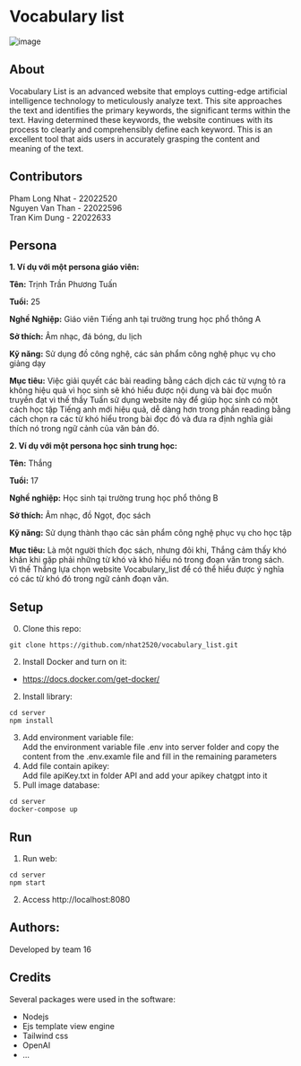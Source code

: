 # Vocabulary list
![image](https://github.com/nhat2520/vocabulary_list/assets/117809086/a3e7da8e-ff65-40af-9a07-84b091098fd1)
## About
Vocabulary List is an advanced website that employs cutting-edge artificial intelligence technology to meticulously analyze text. This site approaches the text and identifies the primary keywords, the significant terms within the text. Having determined these keywords, the website continues with its process to clearly and comprehensibly define each keyword. This is an excellent tool that aids users in accurately grasping the content and meaning of the text.
## Contributors
 Pham Long Nhat  - 22022520 <br>
 Nguyen Van Than - 22022596 <br>
 Tran Kim Dung   - 22022633
## Persona
**1. Ví dụ với một persona giáo viên:** <br>

**Tên:** Trịnh Trần Phương Tuấn <br>

**Tuổi:** 25 <br>

**Nghề Nghiệp:** Giáo viên Tiếng anh tại trường trung học phổ thông A<br>

**Sở thích:** Âm nhạc, đá bóng, du lịch <br>

**Kỹ năng:** Sử dụng đồ công nghệ, các sản phẩm công nghệ phục vụ cho giảng dạy<br>

**Mục tiêu:** Việc giải quyết các bài reading bằng cách dịch các từ vựng tỏ ra không hiệu quả vì học sinh sẽ khó hiểu được nội dung và bài đọc muốn truyền đạt vì thế thầy Tuấn sử dụng website này để giúp học sinh có một cách học tập Tiếng anh mới hiệu quả, dễ dàng hơn trong phần reading bằng cách chọn ra các từ khó hiểu trong bài đọc đó và đưa ra định nghĩa giải thích nó trong ngữ cảnh của văn bản đó.

**2. Ví dụ với một persona học sinh trung học:**

**Tên:** Thắng <br>

**Tuổi:** 17 <br>

**Nghề nghiệp:** Học sinh tại trường trung học phổ thông B <br>

**Sở thích:** Âm nhạc, đồ Ngọt, đọc sách <br>

**Kỹ năng:** Sử dụng thành thạo các sản phẩm công nghệ phục vụ cho học tập <br>

**Mục tiêu:** Là một người thích đọc sách, nhưng đôi khi, Thắng cảm thấy khó khăn khi gặp phải những từ khó và khó hiểu nó trong đoạn văn trong sách. Vì thế Thắng lựa chọn website Vocabulary_list để có thể hiểu được ý nghĩa có các từ khó đó trong ngữ cảnh đoạn văn. <br>
## Setup
0. Clone this repo:
```
git clone https://github.com/nhat2520/vocabulary_list.git
```
2. Install Docker and turn on it: <br>
+ https://docs.docker.com/get-docker/
2. Install library: <br>
```
cd server
npm install 
```
3. Add environment variable file: <br>
Add the environment variable file .env into server folder and copy the content from the .env.examle file and fill in the remaining parameters<br>
4. Add file contain apikey: <br>
Add file apiKey.txt in folder API and add your apikey chatgpt into it <br>
5. Pull image database:<br>
```
cd server
docker-compose up
```
## Run
1. Run web:
```
cd server
npm start
```
2. Access http://localhost:8080
## Authors:
Developed by team 16 
## Credits
Several packages were used in the software:
+ Nodejs
+ Ejs template view engine
+ Tailwind css
+ OpenAI
+ ...

